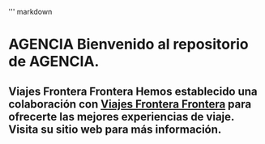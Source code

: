 '''
markdown 
# AGENCIA Bienvenido al repositorio de AGENCIA. 
## Viajes Frontera Frontera Hemos establecido una colaboración con [Viajes Frontera Frontera](https://viajesfronterafrontera.com) para ofrecerte las mejores experiencias de viaje. Visita su sitio web para más información. 